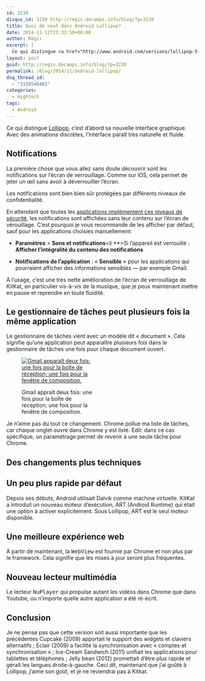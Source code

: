 ```yaml
---
id: 3230
disqus_id: 3230 http://regis.decamps.info/blog/?p=3230
title: Quoi de neuf dans Android Lollipop?
date: 2014-11-12T23:33:50+00:00
author: Régis
excerpt: |
  Ce qui distingue <a href="http://www.android.com/versions/lollipop-5-0/">Lollipop</a>, c'est d'abord sa nouvelle interface graphique. Avec des animations discrètes, l'interface paraît très fluide. Les notifications et le gestionnaire de tâche ont aussi été repensés. Et sous le capot, il y a des changements. Mais je ne pense pas que cette version soit la plus marquante.
layout: post
guid: http://regis.decamps.info/blog/?p=3230
permalink: /blog/2014/11/android-lollipop/
dsq_thread_id:
  - "3150546482"
categories:
  - Hightech
tags:
  - Android
---
```

Ce qui distingue [Lollipop](http://www.android.com/versions/lollipop-5-0/), c’est d’abord sa nouvelle interface graphique. Avec des animations discrètes, l’interface paraît très naturelle et fluide.

<!--more-->

## Notifications

La première chose que vous allez sans doute découvrir sont les notifications sur l’écran de verrouillage. Comme sur iOS, cela permet de jeter un œil sans avoir à déverrouiller l’écran.

Les notifications sont bien bien sûr protégées par différents niveaux de confidentialité.

En attendant que toutes les [applications implémentent ces niveaux de sécurité](https://developer.android.com/reference/android/app/Notification.Builder.html#setVisibility(int)), les notifications sont affichées sans leur contenu sur l’écran de vérouillage. C’est pourquoi je vous recommande de les afficher par défaut, sauf pour les applications choisies manuellement:

  * **Paramètres** > **Sons et notifications**<li 
**>Si l’appareil est verrouillé : **Afficher l’intégralité du contenu des notifications**</li> 

  * **Notifications de l’application** : « **Sensible** » pour les applications qui pourraient afficher des informations sensibles — par exemple Gmail.</ul> 

À l’usage, c’est une très nette amélioration de l’écran de verrouillage de KitKat, en particulier vis-à-vis de la musique, que je peux maintenant mettre en pause et reprendre en toute fluidité.

## Le gestionnaire de tâches peut plusieurs fois la même application

Le gestionnaire de tâches vient avec un modèle dit « document ». Cela signifie qu’une application peut apparaître plusieurs fois dans le gestionnaire de tâches  une fois pour chaque document ouvert.<figure id="attachment_3232" style="width: 196px" class="wp-caption alignright">

[<img src="/blog/wp-content/uploads/2014/10/screenshot-task_manager-196x350.png" alt="Gmail apparaît deux fois: une fois pour la boîte de réception; une fois pour la fenêtre de composition." width="196" height="350" class="size-medium wp-image-3232" srcset="/blog/wp-content/uploads/2014/10/screenshot-task_manager-196x350.png 196w, /blog/wp-content/uploads/2014/10/screenshot-task_manager-168x300.png 168w" sizes="(max-width: 196px) 100vw, 196px" />](/blog/wp-content/uploads/2014/10/screenshot-task_manager.png)<figcaption class="wp-caption-text">Gmail appraît deux fois: une fois pour la boîte de réception; une fois pour la fenêtre de composition.</figcaption></figure> 

Je n’aime pas du tout ce changement. Chrome pollue ma liste de tâches, car chaque onglet ouvre dans Chrome y est listé. Edit: dans ce cas spécifique, un paramétrage permet de revenir à une seule tâche pour Chrome.

## Des changements plus techniques

## Un peu plus rapide par défaut

Depuis ses débuts, Android utilisait Dalvik comme machine virtuelle. KitKat a introduit un nouveau moteur d’exécution, ART (Android Runtime) qui était une option à activer explicitement. Sous Lollipop, ART est le seul moteur disponible.

## Une meilleure expérience web

À partir de maintenant, la <tt>WebView</tt> est fournie par Chrome et non plus par le framework. Cela signifie que les mises à jour seront plus fréquentes.

## Nouveau lecteur multimédia

Le lecteur <tt>NuPlayer</tt> qui propulse autant les vidéos dans Chrome que dans Youtube, ou n’importe quelle autre application a été ré-écrit.

## Conclusion

Je ne pense pas que cette version soit aussi importante que les précédentes Cupcake (2009) apportait le support des widgets et claviers alternatifs ; Eclair (2009) a facilité la synchronisation avec « comptes et synchronisation » ; Ice-Cream Sandwich (2011) unifiait les applications pour tablettes et téléphones ; Jelly bean (2012) promettait d’être plus rapide et gérait les langues droite-à-gauche. Ceci dit, maintenant que j’ai goûté à Lollipop, j’aime son goût, et je ne reviendrai pas à Kitkat.
